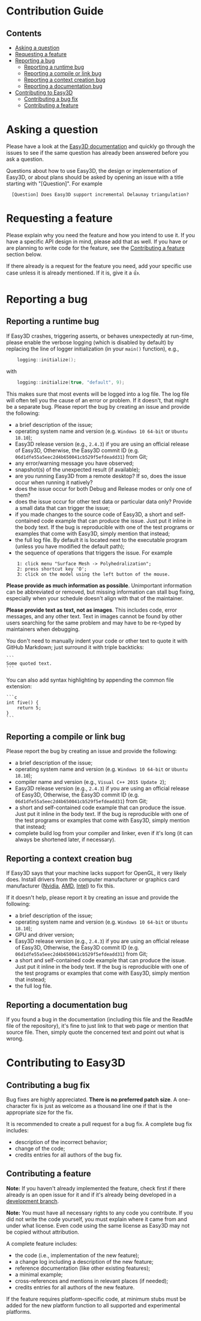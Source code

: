 # Contribution Guide

## Contents

- [Asking a question](#asking-a-question)
- [Requesting a feature](#requesting-a-feature)
- [Reporting a bug](#reporting-a-bug)
    - [Reporting a runtime bug](#reporting-a-runtime-bug)
    - [Reporting a compile or link bug](#reporting-a-compile-or-link-bug)
    - [Reporting a context creation bug](#reporting-a-context-creation-bug)
    - [Reporting a documentation bug](#reporting-a-documentation-bug)
- [Contributing to Easy3D](#contributing-to-easy3d)
    - [Contributing a bug fix](#contributing-a-bug-fix)
    - [Contributing a feature](#contributing-a-feature)


# Asking a question

Please have a look at the [Easy3D documentation](https://3d.bk.tudelft.nl/liangliang/software/easy3d_doc/html/index.html) and 
quickly go through the issues to see if the same question has already been answered before you ask a question.

Questions about how to use Easy3D, the design or implementation of Easy3D, or about plans should be asked by opening 
an issue with a title starting with "[Question]". For example 
```
  [Question] Does Easy3D support incremental Delaunay triangulation?
```




# Requesting a feature

Please explain why you need the feature and how you intend to use it.  If you
have a specific API design in mind, please add that as well.  If you have or are
planning to write code for the feature, see the [Contributing a feature](#contributing-a-feature) section below.

If there already is a request for the feature you need, add your specific use
case unless it is already mentioned.  If it is, give it a :+1:.





# Reporting a bug

## Reporting a runtime bug

If Easy3D crashes, triggering asserts, or behaves unexpectedly at run-time, please enable the verbose logging (which is disabled by default) by replacing
the line of logger initialization (in your `main()` function), e.g., 

```c++
    logging::initialize();
```
    
with 

```c++
    logging::initialize(true, "default", 9);
```

This makes sure that most events will be logged into a log file.
The log file will often tell you the cause of an error or problem. If it doesn't, that might be a separate bug. Please report 
the bug by creating an issue and provide the following:
 - a brief description of the issue;
 - operating system name and version (e.g. `Windows 10 64-bit` or `Ubuntu 18.10`);
 - Easy3D release version (e.g., `2.4.3`) if you are using an official release of Easy3D, Otherwise, the Easy3D commit ID (e.g.  
 `06d1dfe55a5eec2d4b650041cb529f5efdeadd31`) from Git;
 - any error/warning message you have observed;
 - snapshot(s) of the unexpected result (if available);
 - are you running Easy3D from a remote desktop? If so, does the issue occur when running it natively?
 - does the issue occur for both Debug and Release modes or only one of them?
 - does the issue occur for other test data or particular data only? Provide a small data that can trigger the issue;
 - if you made changes to the source code of Easy3D, a short and self-contained code example that can produce the issue. 
 Just put it inline in the body text. If the bug is reproducible with one of the test programs or examples that come with Easy3D, simply mention that instead;
 - the full log file. By default it is located next to the executable program (unless you have modified the default path);
 - the sequence of operations that triggers the issue. For example 
```
    1: click menu "Surface Mesh -> Polyhedralization"; 
    2: press shortcut key 'O'; 
    3: click on the model using the left button of the mouse.
```

__Please provide as much information as possible__.  Unimportant information can be abbreviated or removed, but missing information can stall bug fixing,
especially when your schedule doesn't align with that of the maintainer.

__Please provide text as text, not as images__.  This includes code, error messages, and any other text.  Text in images cannot be found by other users
searching for the same problem and may have to be re-typed by maintainers when debugging.

You don't need to manually indent your code or other text to quote it with GitHub Markdown; just surround it with triple backticks:

    ```
    Some quoted text.
    ```

You can also add syntax highlighting by appending the common file extension:

    ```c
    int five() {
        return 5;
    }
    ```

## Reporting a compile or link bug

Please report the bug by creating an issue and provide the following:

 - a brief description of the issue;
 - operating system name and version (e.g. `Windows 10 64-bit` or `Ubuntu 18.10`);
 - compiler name and version (e.g., `Visual C++ 2015 Update 2`);
 - Easy3D release version (e.g., `2.4.3`) if you are using an official release of Easy3D, Otherwise, the Easy3D commit ID (e.g.  
 `06d1dfe55a5eec2d4b650041cb529f5efdeadd31`) from Git;
 - a short and self-contained code example that can produce the issue. Just put it inline in the body text. If the bug is
reproducible with one of the test programs or examples that come with Easy3D, simply mention that instead;
 - complete build log from your compiler and linker, even if it's long (it can always be shortened later, if necessary).

   

## Reporting a context creation bug

If Easy3D says that your machine lacks support for OpenGL, it very likely does.
Install drivers from the computer manufacturer or graphics card manufacturer
([Nvidia](https://www.geforce.com/drivers),
[AMD](https://www.amd.com/en/support),
[Intel](https://www-ssl.intel.com/content/www/us/en/support/detect.html)) to
fix this.

If it doesn't help, please report it by creating an issue and provide the following:

 - a brief description of the issue;
 - operating system name and version (e.g. `Windows 10 64-bit` or `Ubuntu 18.10`);
 - GPU and driver version;
 - Easy3D release version (e.g., `2.4.3`) if you are using an official release of Easy3D, Otherwise, the Easy3D commit ID (e.g.  
 `06d1dfe55a5eec2d4b650041cb529f5efdeadd31`) from Git;
 - a short and self-contained code example that can produce the issue. Just put it inline in the body text. If the bug is
reproducible with one of the test programs or examples that come with Easy3D, simply mention that instead;
 - the full log file.




## Reporting a documentation bug

If you found a bug in the documentation (including this file and the ReadMe file of the repository), it's fine to
just link to that web page or mention that source file. Then, simply quote the concerned text and point out what is wrong.



# Contributing to Easy3D

## Contributing a bug fix

Bug fixes are highly appreciated. __There is no preferred patch size__.  A one-character fix is just as welcome as a thousand line one if that is the appropriate size for the fix.

It is recommended to create a pull request for a bug fix. A complete bug fix includes:

- description of the incorrect behavior;
- change of the code;
- credits entries for all authors of the bug fix.


## Contributing a feature

__Note:__ If you haven't already implemented the feature, check first if there
already is an open issue for it and if it's already being developed in a
[development branch](https://github.com/LiangliangNan/Easy3D/branches/all). 

__Note:__ You must have all necessary rights to any code you contribute.  If you
did not write the code yourself, you must explain where it came from and under
what license.  Even code using the same license as Easy3D may not be copied
without attribution.

A complete feature includes:

- the code (i.e., implementation of the new feature);
- a change log including a description of the new feature;
- reference documentation (like other existing features);
- a minimal example;
- cross-references and mentions in relevant places (if needed);
- credits entries for all authors of the new feature.

If the feature requires platform-specific code, at minimum stubs must be added
for the new platform function to all supported and experimental platforms.
